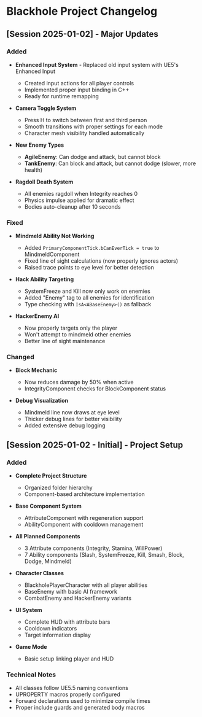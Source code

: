 # Blackhole Project Changelog

## [Session 2025-01-02] - Major Updates

### Added
- **Enhanced Input System** - Replaced old input system with UE5's Enhanced Input
  - Created input actions for all player controls
  - Implemented proper input binding in C++
  - Ready for runtime remapping

- **Camera Toggle System**
  - Press H to switch between first and third person
  - Smooth transitions with proper settings for each mode
  - Character mesh visibility handled automatically

- **New Enemy Types**
  - **AgileEnemy**: Can dodge and attack, but cannot block
  - **TankEnemy**: Can block and attack, but cannot dodge (slower, more health)

- **Ragdoll Death System**
  - All enemies ragdoll when Integrity reaches 0
  - Physics impulse applied for dramatic effect
  - Bodies auto-cleanup after 10 seconds

### Fixed
- **Mindmeld Ability Not Working**
  - Added `PrimaryComponentTick.bCanEverTick = true` to MindmeldComponent
  - Fixed line of sight calculations (now properly ignores actors)
  - Raised trace points to eye level for better detection

- **Hack Ability Targeting**
  - SystemFreeze and Kill now only work on enemies
  - Added "Enemy" tag to all enemies for identification
  - Type checking with `IsA<ABaseEnemy>()` as fallback

- **HackerEnemy AI**
  - Now properly targets only the player
  - Won't attempt to mindmeld other enemies
  - Better line of sight maintenance

### Changed
- **Block Mechanic**
  - Now reduces damage by 50% when active
  - IntegrityComponent checks for BlockComponent status

- **Debug Visualization**
  - Mindmeld line now draws at eye level
  - Thicker debug lines for better visibility
  - Added extensive debug logging

## [Session 2025-01-02 - Initial] - Project Setup

### Added
- **Complete Project Structure**
  - Organized folder hierarchy
  - Component-based architecture implementation

- **Base Component System**
  - AttributeComponent with regeneration support
  - AbilityComponent with cooldown management

- **All Planned Components**
  - 3 Attribute components (Integrity, Stamina, WillPower)
  - 7 Ability components (Slash, SystemFreeze, Kill, Smash, Block, Dodge, Mindmeld)

- **Character Classes**
  - BlackholePlayerCharacter with all player abilities
  - BaseEnemy with basic AI framework
  - CombatEnemy and HackerEnemy variants

- **UI System**
  - Complete HUD with attribute bars
  - Cooldown indicators
  - Target information display

- **Game Mode**
  - Basic setup linking player and HUD

### Technical Notes
- All classes follow UE5.5 naming conventions
- UPROPERTY macros properly configured
- Forward declarations used to minimize compile times
- Proper include guards and generated body macros